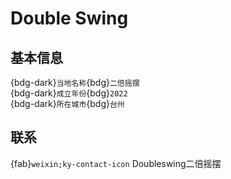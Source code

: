 # Double Swing

## 基本信息

{bdg-dark}`当地名称`{bdg}`二倍摇摆`  
{bdg-dark}`成立年份`{bdg}`2022`  
{bdg-dark}`所在城市`{bdg}`台州`  

## 联系

{fab}`weixin;ky-contact-icon` Doubleswing二倍摇摆  

